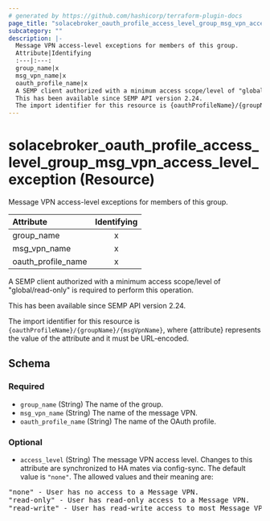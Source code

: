 ```yaml
---
# generated by https://github.com/hashicorp/terraform-plugin-docs
page_title: "solacebroker_oauth_profile_access_level_group_msg_vpn_access_level_exception Resource - solacebroker"
subcategory: ""
description: |-
  Message VPN access-level exceptions for members of this group.
  Attribute|Identifying
  :---|:---:
  group_name|x
  msg_vpn_name|x
  oauth_profile_name|x
  A SEMP client authorized with a minimum access scope/level of "global/read-only" is required to perform this operation.
  This has been available since SEMP API version 2.24.
  The import identifier for this resource is {oauthProfileName}/{groupName}/{msgVpnName}, where {attribute} represents the value of the attribute and it must be URL-encoded.
---
```


# solacebroker_oauth_profile_access_level_group_msg_vpn_access_level_exception (Resource)

Message VPN access-level exceptions for members of this group.


Attribute|Identifying
:---|:---:
group_name|x
msg_vpn_name|x
oauth_profile_name|x



A SEMP client authorized with a minimum access scope/level of "global/read-only" is required to perform this operation.

This has been available since SEMP API version 2.24.

The import identifier for this resource is `{oauthProfileName}/{groupName}/{msgVpnName}`, where {attribute} represents the value of the attribute and it must be URL-encoded.



<!-- schema generated by tfplugindocs -->
## Schema

### Required

- `group_name` (String) The name of the group.
- `msg_vpn_name` (String) The name of the message VPN.
- `oauth_profile_name` (String) The name of the OAuth profile.

### Optional

- `access_level` (String) The message VPN access level. Changes to this attribute are synchronized to HA mates via config-sync. The default value is `"none"`. The allowed values and their meaning are:

<pre>
"none" - User has no access to a Message VPN.
"read-only" - User has read-only access to a Message VPN.
"read-write" - User has read-write access to most Message VPN settings.
</pre>
